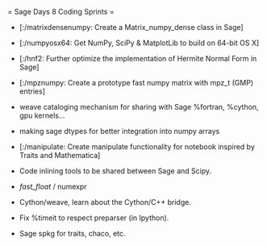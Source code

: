 = Sage Days 8 Coding Sprints =


 * [:/matrixdensenumpy: Create a Matrix_numpy_dense class in Sage]

 * [:/numpyosx64: Get NumPy, SciPy & MatplotLib to build on 64-bit OS X]

 * [:/hnf2: Further optimize the implementation of Hermite Normal Form in Sage]

 * [:/mpznumpy: Create a prototype fast numpy matrix with mpz_t (GMP) entries]

 * weave cataloging mechanism for sharing with Sage %fortran, %cython, gpu kernels...

 * making sage dtypes for better integration into numpy arrays

 * [:/manipulate: Create manipulate functionality for notebook inspired by Traits and Mathematica]

 * Code inlining tools to be shared between Sage and Scipy.

 * _fast_float_ / numexpr

 * Cython/weave, learn about the Cython/C++ bridge.

 * Fix %timeit to respect preparser (in Ipython).

 * Sage spkg for traits, chaco, etc. 
